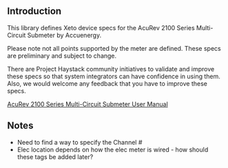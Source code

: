## Introduction

This library defines Xeto device specs for the AcuRev 2100 Series Multi-Circuit Submeter by Accuenergy.

Please note not all points supported by the meter are defined.  These specs are preliminary and subject to change.

There are Project Haystack community initiatives to validate and improve these specs so that system integrators can have confidence in using them.  Also, we would welcome any feedback that you have to improve these specs.

[AcuRev 2100 Series Multi-Circuit Submeter User Manual](https://accucdn.accuenergy.com/wp-content/uploads/AcuRev-2100-Multi-Circuit-Power-Energy-Meter-User-Manual.pdf)

## Notes

 * Need to find a way to specify the Channel #
 * Elec location depends on how the elec meter is wired - how should these tags be added later?

